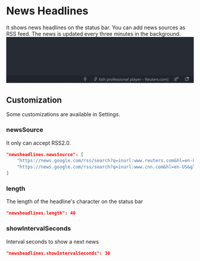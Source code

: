 # News Headlines
It shows news headlines on the status bar. You can add news sources as RSS feed. The news is updated every three minutes in the background.
![example](example.gif)
## Customization

Some customizations are available in Settings.
### newsSource
It only can accept RSS2.0.
```json
"newsheadlines.newsSource": [
    "https://news.google.com/rss/search?q=inurl:www.reuters.com&hl=en-US&gl=US&ceid=US:en",
    "https://news.google.com/rss/search?q=inurl:www.cnn.com&hl=en-US&gl=US&ceid=US:en",
]
```
### length
The length of the headline's character on the status bar
```json
"newsheadlines.length": 40
```
### showIntervalSeconds
Interval seconds to show a next news
```json
"newsheadlines.showIntervalSeconds": 30
```